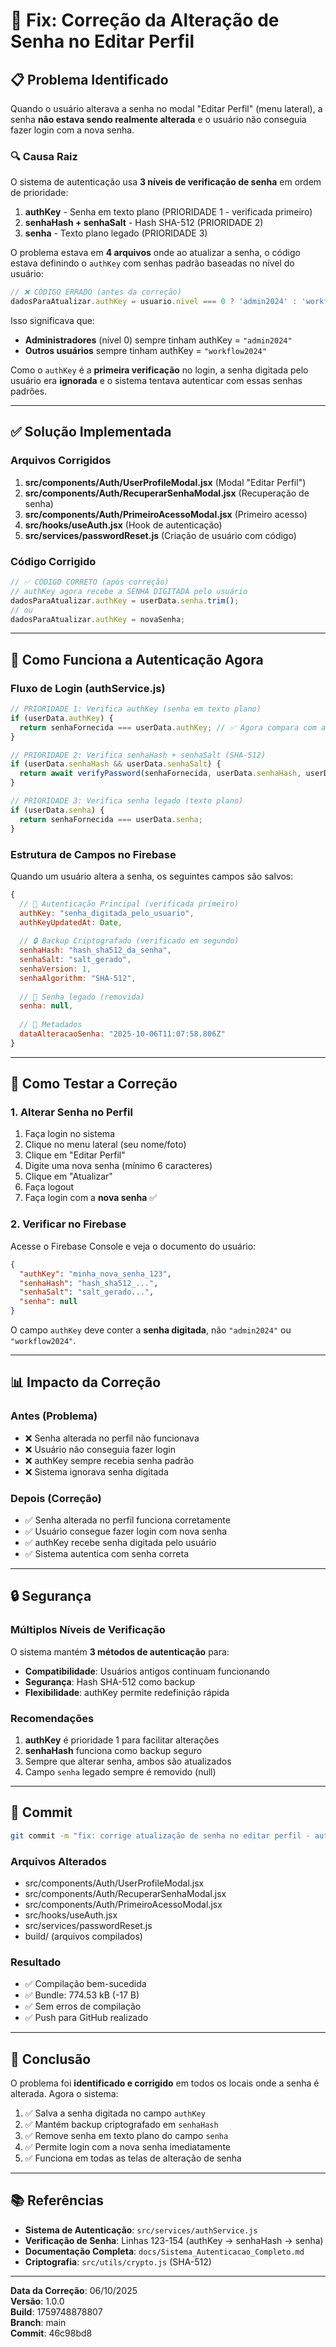 # 🔧 Fix: Correção da Alteração de Senha no Editar Perfil

## 📋 Problema Identificado

Quando o usuário alterava a senha no modal "Editar Perfil" (menu lateral), a senha **não estava sendo realmente alterada** e o usuário não conseguia fazer login com a nova senha.

### 🔍 Causa Raiz

O sistema de autenticação usa **3 níveis de verificação de senha** em ordem de prioridade:

1. **authKey** - Senha em texto plano (PRIORIDADE 1 - verificada primeiro)
2. **senhaHash + senhaSalt** - Hash SHA-512 (PRIORIDADE 2)
3. **senha** - Texto plano legado (PRIORIDADE 3)

O problema estava em **4 arquivos** onde ao atualizar a senha, o código estava definindo o `authKey` com senhas padrão baseadas no nível do usuário:

```javascript
// ❌ CÓDIGO ERRADO (antes da correção)
dadosParaAtualizar.authKey = usuario.nivel === 0 ? 'admin2024' : 'workflow2024';
```

Isso significava que:
- **Administradores** (nível 0) sempre tinham authKey = `"admin2024"`
- **Outros usuários** sempre tinham authKey = `"workflow2024"`

Como o `authKey` é a **primeira verificação** no login, a senha digitada pelo usuário era **ignorada** e o sistema tentava autenticar com essas senhas padrões.

---

## ✅ Solução Implementada

### Arquivos Corrigidos

1. **src/components/Auth/UserProfileModal.jsx** (Modal "Editar Perfil")
2. **src/components/Auth/RecuperarSenhaModal.jsx** (Recuperação de senha)
3. **src/components/Auth/PrimeiroAcessoModal.jsx** (Primeiro acesso)
4. **src/hooks/useAuth.jsx** (Hook de autenticação)
5. **src/services/passwordReset.js** (Criação de usuário com código)

### Código Corrigido

```javascript
// ✅ CÓDIGO CORRETO (após correção)
// authKey agora recebe a SENHA DIGITADA pelo usuário
dadosParaAtualizar.authKey = userData.senha.trim();
// ou
dadosParaAtualizar.authKey = novaSenha;
```

---

## 🔐 Como Funciona a Autenticação Agora

### Fluxo de Login (authService.js)

```javascript
// PRIORIDADE 1: Verifica authKey (senha em texto plano)
if (userData.authKey) {
  return senhaFornecida === userData.authKey; // ✅ Agora compara com a senha digitada
}

// PRIORIDADE 2: Verifica senhaHash + senhaSalt (SHA-512)
if (userData.senhaHash && userData.senhaSalt) {
  return await verifyPassword(senhaFornecida, userData.senhaHash, userData.senhaSalt);
}

// PRIORIDADE 3: Verifica senha legado (texto plano)
if (userData.senha) {
  return senhaFornecida === userData.senha;
}
```

### Estrutura de Campos no Firebase

Quando um usuário altera a senha, os seguintes campos são salvos:

```javascript
{
  // 🔑 Autenticação Principal (verificada primeiro)
  authKey: "senha_digitada_pelo_usuario",
  authKeyUpdatedAt: Date,
  
  // 🔒 Backup Criptografado (verificado em segundo)
  senhaHash: "hash_sha512_da_senha",
  senhaSalt: "salt_gerado",
  senhaVersion: 1,
  senhaAlgorithm: "SHA-512",
  
  // 🚫 Senha legado (removida)
  senha: null,
  
  // 📅 Metadados
  dataAlteracaoSenha: "2025-10-06T11:07:58.806Z"
}
```

---

## 🧪 Como Testar a Correção

### 1. Alterar Senha no Perfil

1. Faça login no sistema
2. Clique no menu lateral (seu nome/foto)
3. Clique em "Editar Perfil"
4. Digite uma nova senha (mínimo 6 caracteres)
5. Clique em "Atualizar"
6. Faça logout
7. Faça login com a **nova senha** ✅

### 2. Verificar no Firebase

Acesse o Firebase Console e veja o documento do usuário:

```json
{
  "authKey": "minha_nova_senha_123",
  "senhaHash": "hash_sha512_...",
  "senhaSalt": "salt_gerado...",
  "senha": null
}
```

O campo `authKey` deve conter a **senha digitada**, não `"admin2024"` ou `"workflow2024"`.

---

## 📊 Impacto da Correção

### Antes (Problema)
- ❌ Senha alterada no perfil não funcionava
- ❌ Usuário não conseguia fazer login
- ❌ authKey sempre recebia senha padrão
- ❌ Sistema ignorava senha digitada

### Depois (Correção)
- ✅ Senha alterada no perfil funciona corretamente
- ✅ Usuário consegue fazer login com nova senha
- ✅ authKey recebe senha digitada pelo usuário
- ✅ Sistema autentica com senha correta

---

## 🔒 Segurança

### Múltiplos Níveis de Verificação

O sistema mantém **3 métodos de autenticação** para:
- **Compatibilidade**: Usuários antigos continuam funcionando
- **Segurança**: Hash SHA-512 como backup
- **Flexibilidade**: authKey permite redefinição rápida

### Recomendações

1. **authKey** é prioridade 1 para facilitar alterações
2. **senhaHash** funciona como backup seguro
3. Sempre que alterar senha, ambos são atualizados
4. Campo `senha` legado sempre é removido (null)

---

## 📝 Commit

```bash
git commit -m "fix: corrige atualização de senha no editar perfil - authKey agora usa senha digitada ao invés de senha padrão"
```

### Arquivos Alterados
- src/components/Auth/UserProfileModal.jsx
- src/components/Auth/RecuperarSenhaModal.jsx
- src/components/Auth/PrimeiroAcessoModal.jsx
- src/hooks/useAuth.jsx
- src/services/passwordReset.js
- build/ (arquivos compilados)

### Resultado
- ✅ Compilação bem-sucedida
- ✅ Bundle: 774.53 kB (-17 B)
- ✅ Sem erros de compilação
- ✅ Push para GitHub realizado

---

## 🎯 Conclusão

O problema foi **identificado e corrigido** em todos os locais onde a senha é alterada. Agora o sistema:

1. ✅ Salva a senha digitada no campo `authKey`
2. ✅ Mantém backup criptografado em `senhaHash`
3. ✅ Remove senha em texto plano do campo `senha`
4. ✅ Permite login com a nova senha imediatamente
5. ✅ Funciona em todas as telas de alteração de senha

---

## 📚 Referências

- **Sistema de Autenticação**: `src/services/authService.js`
- **Verificação de Senha**: Linhas 123-154 (authKey → senhaHash → senha)
- **Documentação Completa**: `docs/Sistema_Autenticacao_Completo.md`
- **Criptografia**: `src/utils/crypto.js` (SHA-512)

---

**Data da Correção**: 06/10/2025  
**Versão**: 1.0.0  
**Build**: 1759748878807  
**Branch**: main  
**Commit**: 46c98bd8
